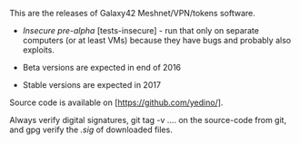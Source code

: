 
This are the releases of Galaxy42 Meshnet/VPN/tokens software.

* *Insecure pre-alpha* [tests-insecure] - run that only on separate computers
(or at least VMs) because they have bugs and probably also exploits.

* Beta versions are expected in end of 2016

* Stable versions are expected in 2017

Source code is available on [https://github.com/yedino/].

Always verify digital signatures, git tag -v .... on the source-code from git,
and gpg verify the *.sig* of downloaded files.

